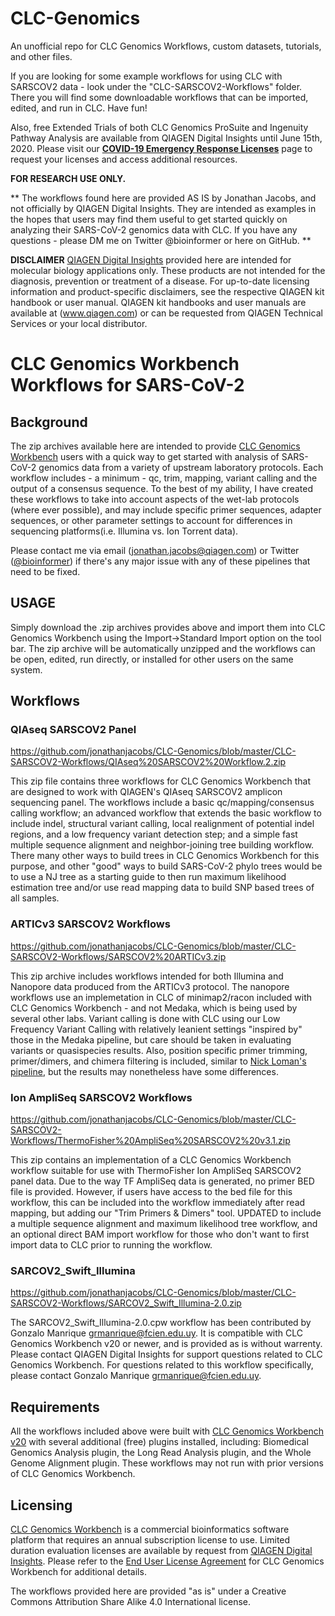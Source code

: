 # CLC-Genomics
An unofficial repo for CLC Genomics Workflows, custom datasets, tutorials, and other files.

If you are looking for some example workflows for using CLC with SARSCOV2 data - look under the "CLC-SARSCOV2-Workflows" folder. There you will find some downloadable workflows that can be imported, edited, and run in CLC. Have fun!

Also, free Extended Trials of both CLC Genomics ProSuite and Ingenuity Pathway Analysis are available from QIAGEN Digital Insights until June 15th, 2020. Please visit our **[COVID-19 Emergency Response Licenses](https://go.qiagen.com/QDI-COVID19)** page to request your licenses and access additional resources. 

**FOR RESEARCH USE ONLY.**

** The workflows found here are provided AS IS by Jonathan Jacobs, and not officially by QIAGEN Digital Insights. They are intended as examples in the hopes that users may find them useful to get started quickly on analyzing their SARS-CoV-2 genomics data with CLC. If you have any questions - please DM me on Twitter @bioinformer or here on GitHub. **

**DISCLAIMER** [QIAGEN Digital Insights](https://https://digitalinsights.qiagen.com/) provided here are intended for molecular biology applications only. These products are not intended for the diagnosis, prevention or treatment of a disease. For up-to-date licensing information and product-specific disclaimers, see the respective QIAGEN kit handbook or user manual. QIAGEN kit handbooks and user manuals are available at (www.qiagen.com) or can be requested from QIAGEN Technical Services or your local distributor.


# **CLC Genomics Workbench Workflows for SARS-CoV-2**
## **Background**
The zip archives available here are intended to provide [CLC Genomics Workbench](https://digitalinsights.qiagen.com/products-overview/discovery-insights-portfolio/analysis-and-visualization/qiagen-clc-genomics-workbench/) users with a quick way to get started with analysis of SARS-CoV-2 genomics data from a variety of upstream laboratory protocols. Each workflow includes - a minimum - qc, trim, mapping, variant calling and the output of a consensus sequence. To the best of my ability, I have created these workflows to take into account aspects of the wet-lab protocols \(where ever possible), and may include specific primer sequences, adapter sequences, or other parameter settings to account for differences in sequencing platforms\(i.e. Illumina vs. Ion Torrent data).  

Please contact me via email \(jonathan.jacobs@qiagen.com) or Twitter \([\@bioinformer](https://twitter.com/bioinformer)) if there's any major issue with any of these pipelines that need to be fixed.

## USAGE
Simply download the .zip archives provides above and import them into CLC Genomics Workbench using the Import->Standard Import option on the tool bar. The zip archive will be automatically unzipped and the workflows can be open, edited, run directly, or installed for other users on the same system.

## Workflows
### QIAseq SARSCOV2 Panel 
https://github.com/jonathanjacobs/CLC-Genomics/blob/master/CLC-SARSCOV2-Workflows/QIAseq%20SARSCOV2%20Workflow.2.zip

This zip file contains three workflows for CLC Genomics Workbench that are designed to work with QIAGEN's QIAseq SARSCOV2 amplicon sequencing panel. The workflows include a basic qc/mapping/consensus calling workflow; an advanced workflow that extends the basic workflow to include indel, structural variant calling, local realignment of potential indel regions, and a low frequency variant detection step; and a simple fast multiple sequence alignment and neighbor-joining tree building workflow. There many other ways to build trees in CLC Genomics Workbench for this purpose, and other "good" ways to build SARS-CoV-2 phylo trees would be to use a NJ tree as a starting guide to then run maximum likelihood estimation tree and/or use read mapping data to build SNP based trees of all samples. 

### ARTICv3 SARSCOV2 Workflows
https://github.com/jonathanjacobs/CLC-Genomics/blob/master/CLC-SARSCOV2-Workflows/SARSCOV2%20ARTICv3.zip

This zip archive includes workflows intended for both Illumina and Nanopore data produced from the ARTICv3 protocol. The nanopore workflows use an implemetation in CLC of minimap2/racon included with CLC Genomics Workbench - and not Medaka, which is being used by several other labs. Variant calling is done with CLC using our Low Frequency Variant Calling with relatively leanient settings "inspired by" those in the  Medaka pipeline, but care should be taken in evaluating variants or quasispecies results. Also, position specific primer trimming, primer/dimers, and chimera filtering is included, similar to [Nick Loman's pipeline](https://artic.network/ncov-2019), but the results may nonetheless have some differences. 

### Ion AmpliSeq SARSCOV2 Workflows
https://github.com/jonathanjacobs/CLC-Genomics/blob/master/CLC-SARSCOV2-Workflows/ThermoFisher%20AmpliSeq%20SARSCOV2%20v3.1.zip

This zip contains an implementation of a CLC Genomics Workbench workflow suitable for use with ThermoFisher Ion AmpliSeq SARSCOV2 panel data. Due to the way TF AmpliSeq data is generated, no primer BED file is provided. However, if users have access to the bed file for this workflow, this can be included into the workflow immediately after read mapping, but adding our "Trim Primers & Dimers" tool. UPDATED to include a multiple sequence alignment and maximum likelihood tree workflow, and an optional direct BAM import workflow for those who don't want to first import data to CLC prior to running the workflow.

### SARCOV2_Swift_Illumina
https://github.com/jonathanjacobs/CLC-Genomics/blob/master/CLC-SARSCOV2-Workflows/SARCOV2_Swift_Illumina-2.0.zip

The SARCOV2_Swift_Illumina-2.0.cpw workflow has been contributed by Gonzalo Manrique <grmanrique@fcien.edu.uy>. It is compatible with CLC Genomics Workbench v20 or newer, and is provided as is without warrenty. Please contact QIAGEN Digital Insights for support questions related to CLC Genomics Workbench. For questions related to this workflow specifically, please contact Gonzalo Manrique <grmanrique@fcien.edu.uy>.

## Requirements
All the workflows included above were built with [CLC Genomics Workbench v20](https://digitalinsights.qiagen.com/products-overview/discovery-insights-portfolio/analysis-and-visualization/qiagen-clc-genomics-workbench/) with several additional \(free) plugins installed, including:  Biomedical Genomics Analysis plugin, the Long Read Analysis plugin, and the Whole Genome Alignment plugin. These workflows may not run with prior versions of CLC Genomics Workbench.

## Licensing
[CLC Genomics Workbench](https://digitalinsights.qiagen.com/products-overview/discovery-insights-portfolio/analysis-and-visualization/qiagen-clc-genomics-workbench/) is a commercial bioinformatics software platform that requires an annual subscription license to use. Limited duration evaluation licenses are available by request from [QIAGEN Digital Insights](https://digitalinsights.qiagen.com/products-overview/discovery-insights-portfolio/analysis-and-visualization/qiagen-clc-genomics-workbench/). Please refer to the [End User License Agreement](https://digitalinsights.qiagen.com/eula/) for CLC Genomics Workbench for additional details.

The workflows provided here are provided "as is" under a Creative Commons Attribution Share Alike 4.0 International license.
